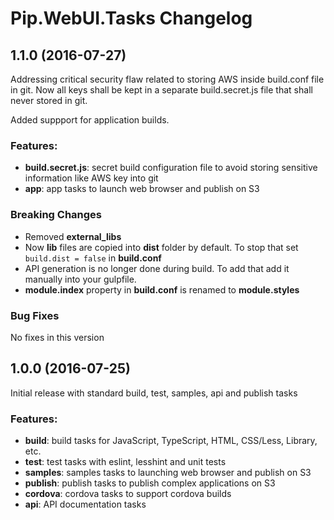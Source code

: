 # Pip.WebUI.Tasks Changelog

## 1.1.0 (2016-07-27)

Addressing critical security flaw related to storing AWS inside build.conf file in git.
Now all keys shall be kept in a separate build.secret.js file that shall never stored in git.  

Added suppport for application builds.

### Features:

* **build.secret.js**: secret build configuration file to avoid storing sensitive information like AWS key into git
* **app**: app tasks to launch web browser and publish on S3

### Breaking Changes
* Removed **external_libs**
* Now **lib** files are copied into **dist** folder by default. To stop that set `build.dist = false` in **build.conf**
* API generation is no longer done during build. To add that add it manually into your gulpfile.
* **module.index** property in **build.conf** is renamed to **module.styles**

### Bug Fixes
No fixes in this version


## 1.0.0 (2016-07-25)

Initial release with standard build, test, samples, api and publish tasks

### Features:

* **build**: build tasks for JavaScript, TypeScript, HTML, CSS/Less, Library, etc.
* **test**: test tasks with eslint, lesshint and unit tests
* **samples**: samples tasks to launching web browser and publish on S3
* **publish**: publish tasks to publish complex applications on S3
* **cordova**: cordova tasks to support cordova builds
* **api**: API documentation tasks

